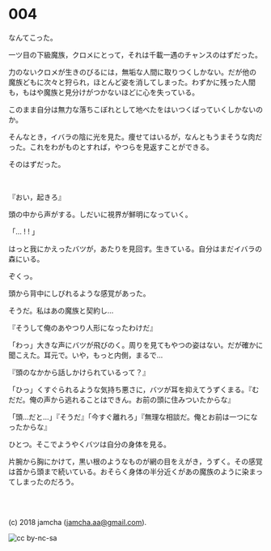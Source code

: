 

# 004

なんてこった。  

一ツ目の下級魔族，クロメにとって，それは千載一遇のチャンスのはずだった。  

力のないクロメが生きのびるには，無垢な人間に取りつくしかない。だが他の魔族どもに次々と狩られ，ほとんど姿を消してしまった。わずかに残った人間も，もはや魔族と見分けがつかないほどに心を失っている。  

このまま自分は無力な落ちこぼれとして地べたをはいつくばっていくしかないのか。  

そんなとき，イバラの陰に光を見た。痩せてはいるが，なんともうまそうな肉だった。これをわがものとすれば，やつらを見返すことができる。  

そのはずだった。  

<br>  

『おい，起きろ』  

頭の中から声がする。しだいに視界が鮮明になっていく。  

「… ! ! 」  

はっと我にかえったバツが，あたりを見回す。生きている。自分はまだイバラの森にいる。  

ぞくっ。  

頭から背中にしびれるような感覚があった。  

そうだ。私はあの魔族と契約し…  

『そうして俺のあやつり人形になったわけだ』  

「わっ」大きな声にバツが飛びのく。周りを見てもやつの姿はない。だが確かに聞こえた。耳元で。いや，もっと内側，まるで…  

『頭のなかから話しかけられているって？』  

「ひっ」くすぐられるような気持ち悪さに，バツが耳を抑えてうずくまる。『むだだ。俺の声から逃れることはできん。お前の頭に住みついたからな』  

「頭…だと…」『そうだ』「今すぐ離れろ」『無理な相談だ。俺とお前は一つになったからな』  

ひとつ。そこでようやくバツは自分の身体を見る。  

片腕から胸にかけて，黒い根のようなものが網の目をえがき，うずく。その感覚は首から頭まで続いている。おそらく身体の半分近くがあの魔族のように染まってしまったのだろう。  

<br>  
<br>  

(c) 2018 jamcha (jamcha.aa@gmail.com).  

![cc by-nc-sa](https://i.creativecommons.org/l/by-nc-sa/4.0/88x31.png)  


